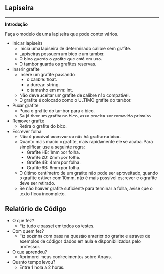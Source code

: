 ## Lapiseira
***
**Introdução**

Faça o modelo de uma lapiseira que pode conter vários.

- Iniciar lapiseira
  - Inicia uma lapiseira de determinado calibre sem grafite.
  - Lapiseiras possuem um bico e um tambor.
  - O bico guarda o grafite que está em uso.
  - O tambor guarda os grafites reservas.
- Inserir grafite
  - Insere um grafite passando
    - o calibre: float.
    - a dureza: string.
    - o tamanho em mm: int.
  - Não deve aceitar um grafite de calibre não compatível.
  - O grafite é colocado como o ÚLTIMO grafite do tambor.
- Puxar grafite
  - Puxa o grafite do tambor para o bico.
  - Se já tiver um grafite no bico, esse precisa ser removido primeiro.
- Remover grafite
  - Retira o grafite do bico.
- Escrever folha
  - Não é possível escrever se não há grafite no bico.
  - Quanto mais macio o grafite, mais rapidamente ele se acaba. Para simplificar, use a seguinte regra:
    - Grafite HB: 1mm por folha.
    - Grafite 2B: 2mm por folha.
    - Grafite 4B: 4mm por folha.
    - Grafite 6B: 6mm por folha.
  - O último centímetro de um grafite não pode ser aproveitado, quando o grafite estiver com 10mm, não é mais possível escrever e o grafite deve ser retirado.
  - Se não houver grafite suficiente para terminar a folha, avise que o texto ficou incompleto.


## Relatório de Código

- O que fez?
  - Fiz tudo e passei em todos os testes.
- Com quem fez?
  - Fiz sozinha com base na questão anterior do grafite e através de exemplos de códigos dados em aula e disponibilizados pelo professor.
- O que aprendeu?
  - Aprimorei meus conhecimentos sobre Arrays.
- Quanto tempo levou?
  - Entre 1 hora a 2 horas.